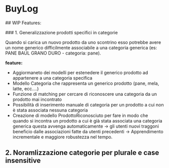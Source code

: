 # BuyLog


## WIP Features: 

### 1. Generalizzazione prodotti specifici in categorie

Quando si carica un nuovo prodotto da uno scontrino esso potrebbe avere un nome generico difficilmente
associabile a una categoria generica (es: PANE BAUL GRANO DURO - categoria: pane).

**feature:**
- Aggiormaneto dei modelli per estenedere il generico prodotto ad appartenere a una categoria specifica  
- Modello Categoria che rappresenta un generico prodotto (pane, mela, latte, ecc....)  
- Funzione di matching per cercare di riconoscere una categoria da un prodotto mai incontrato  
- Possibilità di inserimento manuale di categoria per un prodotto a cui non è stata associata nessuna categoria
- Creazione di modello ProdottoRiconosciuto per fare in modo che quando si incontra un prodotto a cui è già stata associata una categoria generica questa avvenga automaticamente -> gli utenti nuovi traggoni beneficio dalle associazioni fatte da utenti precedenti -> Apprendimento incrementale e maggiore robustezza nel tempo.  



## 2. Noramlizzazione categorie per plurale e case insensitive
